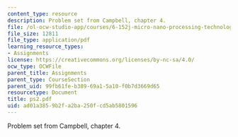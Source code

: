 ```yaml
---
content_type: resource
description: Problem set from Campbell, chapter 4.
file: /ol-ocw-studio-app/courses/6-152j-micro-nano-processing-technology-fall-2005/ad01a3859b2fa2ba250fcd5ab5801596_ps2.pdf
file_size: 12811
file_type: application/pdf
learning_resource_types:
- Assignments
license: https://creativecommons.org/licenses/by-nc-sa/4.0/
ocw_type: OCWFile
parent_title: Assignments
parent_type: CourseSection
parent_uid: 99fb61fe-b389-69a1-5a10-f0b7d3669d65
resourcetype: Document
title: ps2.pdf
uid: ad01a385-9b2f-a2ba-250f-cd5ab5801596
---
```

Problem set from Campbell, chapter 4.